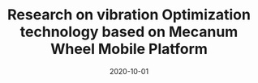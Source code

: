 ---
title: "Research on vibration Optimization technology based on Mecanum Wheel Mobile Platform"
collection: publications
permalink: /publication/2020-10-01
excerpt: 'This paper is about the number 1. The number 2 is left for future work.'
date: 2020-10-01
venue: 'Auto Manufacturing Engineer'
#slidesurl: 'http://academicpages.github.io/files/slides1.pdf'
paperurl: 'http://academicpages.github.io/files/paper.pdf'
citation: 'Youhan Li. Research on vibration Optimization technology based on Mecanum Wheel Mobile Platform, Auto Manufacturing Engineer, Oct. 2020.'
---